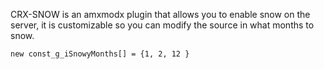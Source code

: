 CRX-SNOW is an amxmodx plugin that allows you to enable snow on the server, it is customizable so you can modify the source in what months to snow.

`new const_g_iSnowyMonths[] = {1, 2, 12 }`